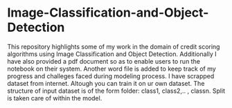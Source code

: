 # Image-Classification-and-Object-Detection
This repository highlights some of my work in the domain of credit scoring algorithms using Image Classification and Object Detection. Additionally I have also provided a pdf document so as to enable users to run the notebook on their system. Another word file is added to keep track of my progress and challeges faced during modeling process.
I have scrapped dataset from internet. Altough you can train it on ur own dataset. The structure of input dataset is of the form folder: class1, class2,.. , classn. Split is taken care of within the model.
